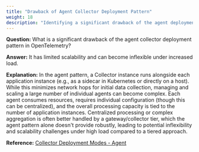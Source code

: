 ```yaml
---
title: "Drawback of Agent Collector Deployment Pattern"
weight: 18
description: "Identifying a significant drawback of the agent deployment pattern for the OpenTelemetry Collector, particularly regarding scalability."
---
```


**Question:**
What is a significant drawback of the agent collector deployment pattern in OpenTelemetry?

**Answer:**
It has limited scalability and can become inflexible under increased load.

**Explanation:**
In the agent pattern, a Collector instance runs alongside each application instance (e.g., as a sidecar in Kubernetes or directly on a host). While this minimizes network hops for initial data collection, managing and scaling a large number of individual agents can become complex. Each agent consumes resources, requires individual configuration (though this can be centralized), and the overall processing capacity is tied to the number of application instances. Centralized processing or complex aggregation is often better handled by a gateway/collector tier, which the agent pattern alone doesn't provide robustly, leading to potential inflexibility and scalability challenges under high load compared to a tiered approach.

**Reference:**
[Collector Deployment Modes - Agent](https://opentelemetry.io/docs/collector/deployment/#agent)
